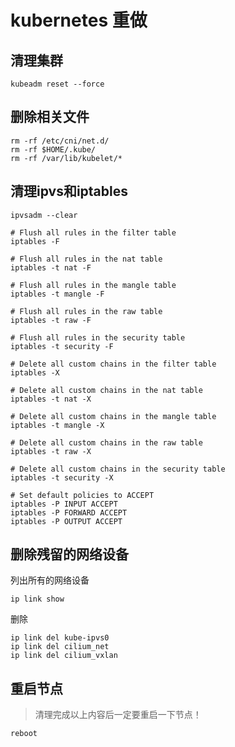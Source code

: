 # kubernetes 重做



## 清理集群

```shell
kubeadm reset --force
```

## 删除相关文件

```shell
rm -rf /etc/cni/net.d/
rm -rf $HOME/.kube/
rm -rf /var/lib/kubelet/*
```

## 清理ipvs和iptables

```shell
ipvsadm --clear
```



```shell
# Flush all rules in the filter table
iptables -F

# Flush all rules in the nat table
iptables -t nat -F

# Flush all rules in the mangle table
iptables -t mangle -F

# Flush all rules in the raw table
iptables -t raw -F

# Flush all rules in the security table
iptables -t security -F

# Delete all custom chains in the filter table
iptables -X

# Delete all custom chains in the nat table
iptables -t nat -X

# Delete all custom chains in the mangle table
iptables -t mangle -X

# Delete all custom chains in the raw table
iptables -t raw -X

# Delete all custom chains in the security table
iptables -t security -X

# Set default policies to ACCEPT
iptables -P INPUT ACCEPT
iptables -P FORWARD ACCEPT
iptables -P OUTPUT ACCEPT
```

## 删除残留的网络设备

列出所有的网络设备

```shell
ip link show
```

删除

```shell
ip link del kube-ipvs0
ip link del cilium_net
ip link del cilium_vxlan
```

## 重启节点

> 清理完成以上内容后一定要重启一下节点！

```shell
reboot
```

